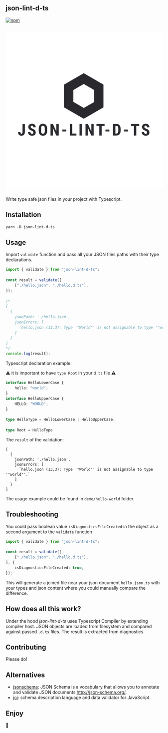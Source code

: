 json-lint-d-ts
------
[![npm](https://img.shields.io/npm/v/json-lint-d-ts.svg?maxAge=2592000)](https://www.npmjs.com/package/json-lint-d-ts)

![image](assets/icon.svg)
------

Write type safe json files in your project with Typescript.

## Installation
`yarn -D json-lint-d-ts`

## Usage

Import `validate` function and pass all your JSON files paths with their type declarations.

```typescript
import { validate } from "json-lint-d-ts";

const result = validate([
    ["./hello.json", "./hello.d.ts"],
]);

/*
[
  {
    jsonPath: './hello.json',
    jsonErrors: [
      `hello.json (13,3): Type '"World"' is not assignable to type '"world"'.`
    ]
  }
]
*/
console.log(result);
```

Typescript declaration example:

⚠️ it is important to have `type Root` in your `d.ts` file ⚠️

```typescript
interface HelloLowerCase {
    hello: "world";
}
interface HelloUpperCase {
    HELLO: "WORLD";
}

type HelloType = HelloLowerCase | HelloUpperCase;

type Root = HelloType

```

The `result` of the validation:

```shell script
[
  {
    jsonPath: './hello.json',
    jsonErrors: [
      `hello.json (13,3): Type '"World"' is not assignable to type '"world"'.`
    ]
  }
]
```

The usage example could be found in `demo/hello-world` folder.

## Troubleshooting

You could pass boolean value `isDiagnosticsFileCreated` in the object as a second
argument to the `validate` function

```typescript
import { validate } from "json-lint-d-ts";

const result = validate([
    ["./hello.json", "./hello.d.ts"],
], {
    isDiagnosticsFileCreated: true,
});
```

This will generate a joined file near your json document `hello.json.ts`
with your types and json content where you could manually compare the difference.


## How does all this work?
Under the hood *json-lint-d-ts* uses Typescript Compiler by extending compiler host.
JSON objects are loaded from filesystem and compared against passed `.d.ts` files.
The result is extracted from diagnostics. 

## Contributing
Please do!

## Alternatives

- [jsonschema](https://www.npmjs.com/package/jsonschema): JSON Schema is a vocabulary that allows you to annotate and validate JSON documents http://json-schema.org/.
- [joi](https://www.npmjs.com/package/joi): schema description language and data validator for JavaScript.

## Enjoy

🚀
